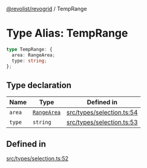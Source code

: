 [@revolist/revogrid](README.md) / TempRange

# Type Alias: TempRange

```ts
type TempRange: {
  area: RangeArea;
  type: string;
};
```

## Type declaration

| Name | Type | Defined in |
| ------ | ------ | ------ |
| `area` | [`RangeArea`](TypeAlias.RangeArea.md) | [src/types/selection.ts:54](https://github.com/revolist/revogrid/blob/0bf9217987a0038bc73b1aec64e1a3314302e790/src/types/selection.ts#L54) |
| `type` | `string` | [src/types/selection.ts:53](https://github.com/revolist/revogrid/blob/0bf9217987a0038bc73b1aec64e1a3314302e790/src/types/selection.ts#L53) |

## Defined in

[src/types/selection.ts:52](https://github.com/revolist/revogrid/blob/0bf9217987a0038bc73b1aec64e1a3314302e790/src/types/selection.ts#L52)
